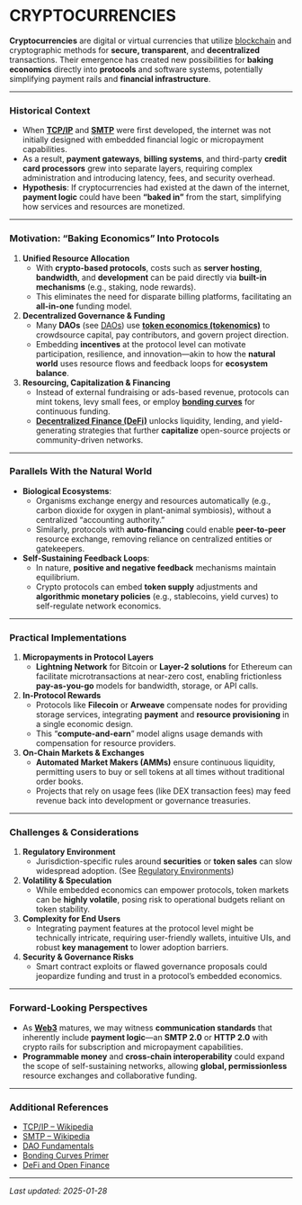 # CRYPTOCURRENCIES

**Cryptocurrencies** are digital or virtual currencies that utilize [blockchain](../misc/desci.md) and cryptographic methods for **secure, transparent**, and **decentralized** transactions. Their emergence has created new possibilities for **baking economics** directly into **protocols** and software systems, potentially simplifying payment rails and **financial infrastructure**.

***

### Historical Context

* When [**TCP/IP**](https://en.wikipedia.org/wiki/Internet_protocol_suite) and [**SMTP**](https://en.wikipedia.org/wiki/Simple_Mail_Transfer_Protocol) were first developed, the internet was not initially designed with embedded financial logic or micropayment capabilities.
* As a result, **payment gateways**, **billing systems**, and third-party **credit card processors** grew into separate layers, requiring complex administration and introducing latency, fees, and security overhead.
* **Hypothesis**: If cryptocurrencies had existed at the dawn of the internet, **payment logic** could have been **“baked in”** from the start, simplifying how services and resources are monetized.

***

### Motivation: “Baking Economics” Into Protocols

1. **Unified Resource Allocation**
   * With **crypto-based protocols**, costs such as **server hosting**, **bandwidth**, and **development** can be paid directly via **built-in mechanisms** (e.g., staking, node rewards).
   * This eliminates the need for disparate billing platforms, facilitating an **all-in-one** funding model.
2. **Decentralized Governance & Funding**
   * Many **DAOs** (see [DAOs](../misc/daos.md)) use [**token economics (tokenomics)**](tokens.md) to crowdsource capital, pay contributors, and govern project direction.
   * Embedding **incentives** at the protocol level can motivate participation, resilience, and innovation—akin to how the **natural world** uses resource flows and feedback loops for **ecosystem balance**.
3. **Resourcing, Capitalization & Financing**
   * Instead of external fundraising or ads-based revenue, protocols can mint tokens, levy small fees, or employ [**bonding curves**](../crypto_economics/valuations.md) for continuous funding.
   * [**Decentralized Finance (DeFi)**](defi.md) unlocks liquidity, lending, and yield-generating strategies that further **capitalize** open-source projects or community-driven networks.

***

### Parallels With the Natural World

* **Biological Ecosystems**:
  * Organisms exchange energy and resources automatically (e.g., carbon dioxide for oxygen in plant-animal symbiosis), without a centralized “accounting authority.”
  * Similarly, protocols with **auto-financing** could enable **peer-to-peer** resource exchange, removing reliance on centralized entities or gatekeepers.
* **Self-Sustaining Feedback Loops**:
  * In nature, **positive and negative feedback** mechanisms maintain equilibrium.
  * Crypto protocols can embed **token supply** adjustments and **algorithmic monetary policies** (e.g., stablecoins, yield curves) to self-regulate network economics.

***

### Practical Implementations

1. **Micropayments in Protocol Layers**
   * **Lightning Network** for Bitcoin or **Layer-2 solutions** for Ethereum can facilitate microtransactions at near-zero cost, enabling frictionless **pay-as-you-go** models for bandwidth, storage, or API calls.
2. **In-Protocol Rewards**
   * Protocols like **Filecoin** or **Arweave** compensate nodes for providing storage services, integrating **payment** and **resource provisioning** in a single economic design.
   * This “**compute-and-earn**” model aligns usage demands with compensation for resource providers.
3. **On-Chain Markets & Exchanges**
   * **Automated Market Makers (AMMs)** ensure continuous liquidity, permitting users to buy or sell tokens at all times without traditional order books.
   * Projects that rely on usage fees (like DEX transaction fees) may feed revenue back into development or governance treasuries.

***

### Challenges & Considerations

1. **Regulatory Environment**
   * Jurisdiction-specific rules around **securities** or **token sales** can slow widespread adoption. (See [Regulatory Environments](../governance/regulatory_environments.md))
2. **Volatility & Speculation**
   * While embedded economics can empower protocols, token markets can be **highly volatile**, posing risk to operational budgets reliant on token stability.
3. **Complexity for End Users**
   * Integrating payment features at the protocol level might be technically intricate, requiring user-friendly wallets, intuitive UIs, and robust **key management** to lower adoption barriers.
4. **Security & Governance Risks**
   * Smart contract exploits or flawed governance proposals could jeopardize funding and trust in a protocol’s embedded economics.

***

### Forward-Looking Perspectives

* As [**Web3**](../WEB3.md) matures, we may witness **communication standards** that inherently include **payment logic**—an **SMTP 2.0** or **HTTP 2.0** with crypto rails for subscription and micropayment capabilities.
* **Programmable money** and **cross-chain interoperability** could expand the scope of self-sustaining networks, allowing **global, permissionless** resource exchanges and collaborative funding.

***

### Additional References

* [TCP/IP – Wikipedia](https://en.wikipedia.org/wiki/Internet_protocol_suite)
* [SMTP – Wikipedia](https://en.wikipedia.org/wiki/Simple_Mail_Transfer_Protocol)
* [DAO Fundamentals](../misc/daos.md)
* [Bonding Curves Primer](../crypto_economics/valuations.md)
* [DeFi and Open Finance](defi.md)

***

_Last updated: 2025-01-28_
